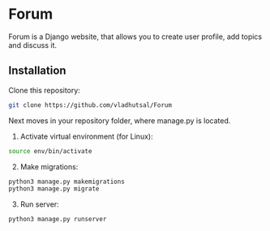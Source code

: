 # Forum

Forum is a Django website, that allows you to create user profile, add topics and discuss it.

## Installation

Clone this repository:

```bash
git clone https://github.com/vladhutsal/Forum
```
Next moves in your repository folder, where manage.py is located.
  1. Activate virtual environment (for Linux):
```bash
source env/bin/activate
```
  2. Make migrations:
```bash
python3 manage.py makemigrations
python3 manage.py migrate
```
  3. Run server:
```bash
python3 manage.py runserver
```
